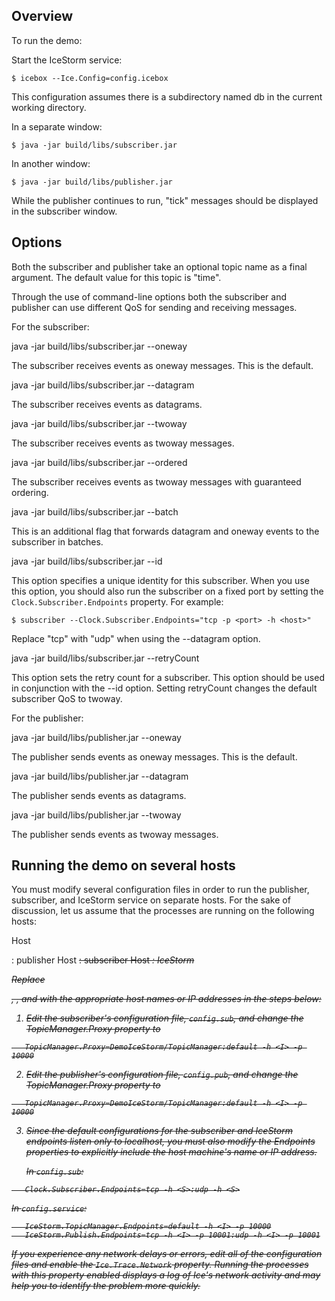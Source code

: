 Overview
--------

To run the demo:

Start the IceStorm service:

    $ icebox --Ice.Config=config.icebox

This configuration assumes there is a subdirectory named db in the
current working directory.

In a separate window:

    $ java -jar build/libs/subscriber.jar

In another window:

    $ java -jar build/libs/publisher.jar

While the publisher continues to run, "tick" messages should be
displayed in the subscriber window.

Options
-------

Both the subscriber and publisher take an optional topic name as a
final argument. The default value for this topic is "time".

Through the use of command-line options both the subscriber and
publisher can use different QoS for sending and receiving messages.

For the subscriber:

java -jar build/libs/subscriber.jar --oneway

  The subscriber receives events as oneway messages. This is the
  default.

java -jar build/libs/subscriber.jar --datagram

  The subscriber receives events as datagrams.

java -jar build/libs/subscriber.jar --twoway

  The subscriber receives events as twoway messages.

java -jar build/libs/subscriber.jar --ordered

  The subscriber receives events as twoway messages with guaranteed
  ordering.

java -jar build/libs/subscriber.jar --batch

  This is an additional flag that forwards datagram and oneway events
  to the subscriber in batches.

java -jar build/libs/subscriber.jar --id <id>

  This option specifies a unique identity for this subscriber. When
  you use this option, you should also run the subscriber on a fixed
  port by setting the `Clock.Subscriber.Endpoints` property. For
  example:

    $ subscriber --Clock.Subscriber.Endpoints="tcp -p <port> -h <host>"

  Replace "tcp" with "udp" when using the --datagram option.

java -jar build/libs/subscriber.jar --retryCount <count>

  This option sets the retry count for a subscriber. This option
  should be used in conjunction with the --id option. Setting
  retryCount changes the default subscriber QoS to twoway.

For the publisher:

java -jar build/libs/publisher.jar --oneway

  The publisher sends events as oneway messages. This is the default.

java -jar build/libs/publisher.jar --datagram

  The publisher sends events as datagrams.

java -jar build/libs/publisher.jar --twoway

  The publisher sends events as twoway messages.

Running the demo on several hosts
---------------------------------

You must modify several configuration files in order to run the
publisher, subscriber, and IceStorm service on separate hosts. For
the sake of discussion, let us assume that the processes are running
on the following hosts:

  Host <P>: publisher
  Host <S>: subscriber
  Host <I>: IceStorm

Replace <P>, <S>, and <I> with the appropriate host names or IP
addresses in the steps below:

1. Edit the subscriber's configuration file, `config.sub`, and change
   the TopicManager.Proxy property to
```
   TopicManager.Proxy=DemoIceStorm/TopicManager:default -h <I> -p 10000
```
2. Edit the publisher's configuration file, `config.pub`, and change
   the TopicManager.Proxy property to
```
   TopicManager.Proxy=DemoIceStorm/TopicManager:default -h <I> -p 10000
```
3. Since the default configurations for the subscriber and IceStorm
   endpoints listen only to localhost, you must also modify the Endpoints
   properties to explicitly include the host machine's name or IP
   address.

   In `config.sub`:
```
   Clock.Subscriber.Endpoints=tcp -h <S>:udp -h <S>
```
   In `config.service`:
```
   IceStorm.TopicManager.Endpoints=default -h <I> -p 10000
   IceStorm.Publish.Endpoints=tcp -h <I> -p 10001:udp -h <I> -p 10001
```
If you experience any network delays or errors, edit all of the
configuration files and enable the `Ice.Trace.Network` property. Running
the processes with this property enabled displays a log of Ice's
network activity and may help you to identify the problem more
quickly.
